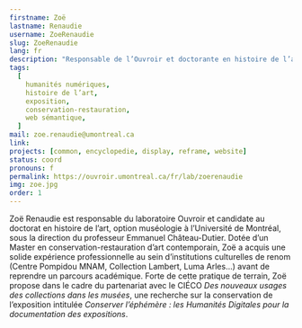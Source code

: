 ```yaml
---
firstname: Zoë
lastname: Renaudie
username: ZoeRenaudie
slug: ZoeRenaudie
lang: fr
description: "Responsable de l’Ouvroir et doctorante en histoire de l’art option muséologie et humanités numériques."
tags:
  [
    humanités numériques,
    histoire de l’art,
    exposition,
    conservation-restauration,
    web sémantique,
  ]
mail: zoe.renaudie@umontreal.ca
link:
projects: [common, encyclopedie, display, reframe, website]
status: coord
pronouns: f
permalink: https://ouvroir.umontreal.ca/fr/lab/zoerenaudie
img: zoe.jpg
order: 1
---
```


Zoë Renaudie est responsable du laboratoire Ouvroir et candidate au doctorat en histoire de l’art, option muséologie à l’Université de Montréal, sous la direction du professeur Emmanuel Château-Dutier. Dotée d’un Master en conservation-restauration d’art contemporain, Zoë a acquis une solide expérience professionnelle au sein d’institutions culturelles de renom (Centre Pompidou MNAM, Collection Lambert, Luma Arles…) avant de reprendre un parcours académique. Forte de cette pratique de terrain, Zoë propose dans le cadre du partenariat avec le CIÉCO _Des nouveaux usages des collections dans les musées_, une recherche sur la conservation de l’exposition intitulée _Conserver l’éphémère : les Humanités Digitales pour la documentation des expositions_.
